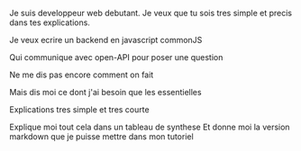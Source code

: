 
Je suis developpeur web debutant.
Je veux que tu sois tres simple et precis dans tes explications.

Je veux ecrire un backend en javascript commonJS

Qui communique avec open-API pour poser une question

Ne me dis pas encore comment on fait

Mais dis moi ce dont j'ai besoin
que les essentielles

Explications tres simple et tres courte

Explique moi tout cela dans un tableau de synthese
Et donne moi la version markdown que je puisse mettre dans mon tutoriel



